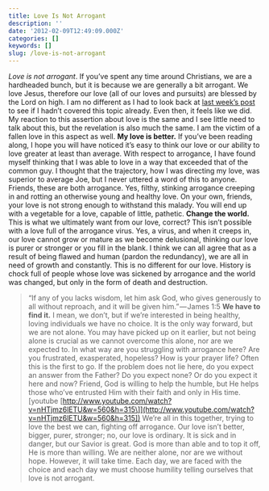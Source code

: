 ```yaml
---
title: Love Is Not Arrogant
description: ''
date: '2012-02-09T12:49:09.000Z'
categories: []
keywords: []
slug: /love-is-not-arrogant
---
```

_Love is not arrogant_. If you’ve spent any time around Christians, we are a hardheaded bunch, but it is because we are generally a bit arrogant. We love Jesus, therefore our love (all of our loves and pursuits) are blessed by the Lord on high. I am no different as I had to look back at [last week’s post](http://104.193.143.57/~waywar13/ce/2012/02/02/love-does-not-boast/ "Love Does Not Boast") to see if I hadn’t covered this topic already. Even then, it feels like we did. My reaction to this assertion about love is the same and I see little need to talk about this, but the revelation is also much the same. I am the victim of a fallen love in this aspect as well.
**My love is better.** If you’ve been reading along, I hope you will have noticed it’s easy to think our love or our ability to love greater at least than average. With respect to arrogance, I have found myself thinking that I was able to love in a way that exceeded that of the common guy. I thought that the trajectory, how I was directing my love, was superior to average Joe, but I never uttered a word of this to anyone. Friends, these are both arrogance. Yes, filthy, stinking arrogance creeping in and rotting an otherwise young and healthy love. On your own, friends, your love is not strong enough to withstand this malady. You will end up with a vegetable for a love, capable of little, pathetic.
**Change the world.** This is what we ultimately want from our love, correct? This isn’t possible with a love full of the arrogance virus. Yes, a virus, and when it creeps in, our love cannot grow or mature as we become delusional, thinking our love is purer or stronger or you fill in the blank. I think we can all agree that as a result of being flawed and human (pardon the redundancy), we are all in need of growth and constantly. This is no different for our love. History is chock full of people whose love was sickened by arrogance and the world was changed, but only in the form of death and destruction.
> “If any of you lacks wisdom, let him ask God, who gives generously to all without reproach, and it will be given him.” — James 1:5
**We have to find it.** I mean, we don’t, but if we’re interested in being healthy, loving individuals we have no choice. It is the only way forward, but we are not alone. You may have picked up on it earlier, but not being alone is crucial as we cannot overcome this alone, nor are we expected to. In what way are you struggling with arrogance here? Are you frustrated, exasperated, hopeless? How is your prayer life? Often this is the first to go. If the problem does not lie here, do you expect an answer from the Father? Do you expect none? Or do you expect it here and now? Friend, God is willing to help the humble, but He helps those who’ve entrusted Him with their faith and only in His time.
\[youtube [http://www.youtube.com/watch?v=nHTjmz6lETU&w=560&h=315\]](http://www.youtube.com/watch?v=nHTjmz6lETU&w=560&h=315])
We’re all in this together, trying to love the best we can, fighting off arrogance. Our love isn’t better, bigger, purer, stronger; no, our love is ordinary. It is sick and in danger, but our Savior is great. God is more than able and to top it off, He is more than willing. We are neither alone, nor are we without hope. However, it will take time. Each day, we are faced with the choice and each day we must choose humility telling ourselves that love is not arrogant.
